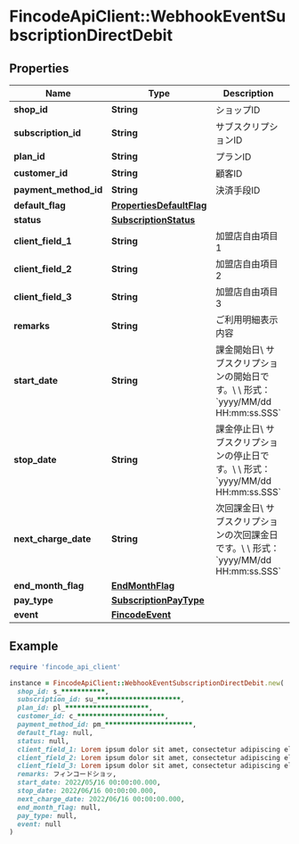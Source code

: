# FincodeApiClient::WebhookEventSubscriptionDirectDebit

## Properties

| Name | Type | Description | Notes |
| ---- | ---- | ----------- | ----- |
| **shop_id** | **String** | ショップID  | [optional] |
| **subscription_id** | **String** | サブスクリプションID  | [optional] |
| **plan_id** | **String** | プランID  | [optional] |
| **customer_id** | **String** | 顧客ID  | [optional] |
| **payment_method_id** | **String** | 決済手段ID | [optional] |
| **default_flag** | [**PropertiesDefaultFlag**](PropertiesDefaultFlag.md) |  | [optional] |
| **status** | [**SubscriptionStatus**](SubscriptionStatus.md) |  | [optional] |
| **client_field_1** | **String** | 加盟店自由項目 1  | [optional] |
| **client_field_2** | **String** | 加盟店自由項目 2  | [optional] |
| **client_field_3** | **String** | 加盟店自由項目 3  | [optional] |
| **remarks** | **String** | ご利用明細表示内容  | [optional] |
| **start_date** | **String** | 課金開始日\\ サブスクリプションの開始日です。\\ \\ 形式：&#x60;yyyy/MM/dd HH:mm:ss.SSS&#x60;  | [optional] |
| **stop_date** | **String** | 課金停止日\\ サブスクリプションの停止日です。\\ \\ 形式：&#x60;yyyy/MM/dd HH:mm:ss.SSS&#x60;  | [optional] |
| **next_charge_date** | **String** | 次回課金日\\ サブスクリプションの次回課金日です。\\ \\ 形式：&#x60;yyyy/MM/dd HH:mm:ss.SSS&#x60;  | [optional] |
| **end_month_flag** | [**EndMonthFlag**](EndMonthFlag.md) |  | [optional] |
| **pay_type** | [**SubscriptionPayType**](SubscriptionPayType.md) |  | [optional] |
| **event** | [**FincodeEvent**](FincodeEvent.md) |  | [optional] |

## Example

```ruby
require 'fincode_api_client'

instance = FincodeApiClient::WebhookEventSubscriptionDirectDebit.new(
  shop_id: s_***********,
  subscription_id: su_*********************,
  plan_id: pl_*********************,
  customer_id: c_**********************,
  payment_method_id: pm_**********************,
  default_flag: null,
  status: null,
  client_field_1: Lorem ipsum dolor sit amet, consectetur adipiscing elit, sed do eiusmod tempor incididunt ut labore,
  client_field_2: Lorem ipsum dolor sit amet, consectetur adipiscing elit, sed do eiusmod tempor incididunt ut labore,
  client_field_3: Lorem ipsum dolor sit amet, consectetur adipiscing elit, sed do eiusmod tempor incididunt ut labore,
  remarks: フィンコードショッ,
  start_date: 2022/05/16 00:00:00.000,
  stop_date: 2022/06/16 00:00:00.000,
  next_charge_date: 2022/06/16 00:00:00.000,
  end_month_flag: null,
  pay_type: null,
  event: null
)
```

